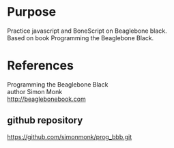 # Purpose
Practice javascript and BoneScript on Beaglebone black.  
Based on book Programming the Beaglebone Black.

# References

Programming the Beaglebone Black  
author Simon Monk  
http://beaglebonebook.com

## github repository
https://github.com/simonmonk/prog_bbb.git

